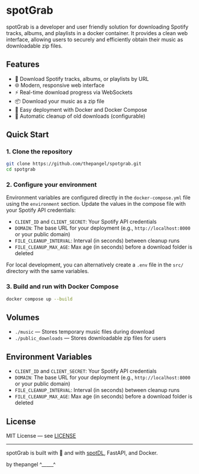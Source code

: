 # spotGrab

spotGrab is a developer and user friendly solution for downloading Spotify tracks, albums, and playlists in a docker container. It provides a clean web interface, allowing users to securely and efficiently obtain their music as downloadable zip files.

## Features
- 🎵 Download Spotify tracks, albums, or playlists by URL
- 🌐 Modern, responsive web interface
- ⚡ Real-time download progress via WebSockets
- 📦 Download your music as a zip file
- 🐳 Easy deployment with Docker and Docker Compose
- 🧹 Automatic cleanup of old downloads (configurable)

## Quick Start

### 1. Clone the repository
```sh
git clone https://github.com/thepangel/spotgrab.git
cd spotgrab
```

### 2. Configure your environment
Environment variables are configured directly in the `docker-compose.yml` file using the `environment` section. Update the values in the compose file with your Spotify API credentials:

- `CLIENT_ID` and `CLIENT_SECRET`: Your Spotify API credentials
- `DOMAIN`: The base URL for your deployment (e.g., `http://localhost:8000` or your public domain)
- `FILE_CLEANUP_INTERVAL`: Interval (in seconds) between cleanup runs
- `FILE_CLEANUP_MAX_AGE`: Max age (in seconds) before a download folder is deleted

For local development, you can alternatively create a `.env` file in the `src/` directory with the same variables.

### 3. Build and run with Docker Compose
```sh
docker compose up --build
```


## Volumes
- `./music` — Stores temporary music files during download
- `./public_downloads` — Stores downloadable zip files for users

## Environment Variables
- `CLIENT_ID` and `CLIENT_SECRET`: Your Spotify API credentials
- `DOMAIN`: The base URL for your deployment (e.g., `http://localhost:8000` or your public domain)
- `FILE_CLEANUP_INTERVAL`: Interval (in seconds) between cleanup runs
- `FILE_CLEANUP_MAX_AGE`: Max age (in seconds) before a download folder is deleted

## License
MIT License — see [LICENSE](LICENSE)

---

spotGrab is built with 💖 and with [spotDL](https://github.com/spotDL/spotify-downloader), FastAPI, and Docker.

by thepangel ^_____^
